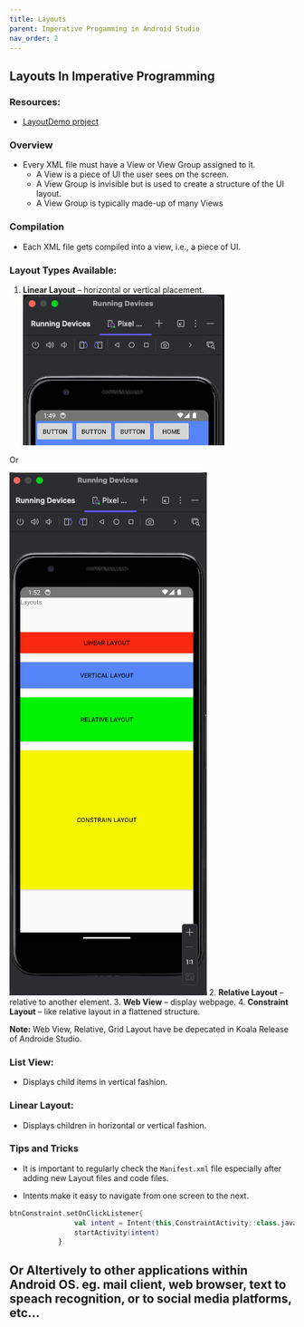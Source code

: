 ```yaml
---
title: Layouts 
parent: Imperative Progamming in Android Studio
nav_order: 2
---
```


## Layouts In Imperative Programming

### Resources:
- [LayoutDemo project](https://github.com/Mbialowas10/LayoutDemo2024)

### Overview
- Every XML file must have a View or View Group assigned to it.
  - A View is a piece of UI the user sees on the screen.
  - A View Group is invisible but is used to create a structure of the UI layout.
  - A View Group is typically made-up of many Views

### Compilation
- Each XML file gets compiled into a view, i.e., a piece of UI.

### Layout Types Available:
1. **Linear Layout** – horizontal or vertical placement.
![Linear (Horizontal) Layout Display](img/linear_layout.png)

Or

![Linear (Vertical) Layout Display](img/vertical_layout.png)
2. **Relative Layout** – relative to another element.
3. **Web View** – display webpage.
4. **Constraint Layout** – like relative layout in a flattened structure.

**Note:** Web View, Relative, Grid Layout have be depecated in Koala Release of Androide Studio.

### List View:
- Displays child items in vertical fashion.

### Linear Layout:
- Displays children in horizontal or vertical fashion.

### Tips and Tricks
  
- It is important to regularly check the `Manifest.xml` file especially 
after adding new Layout files and code files.

- Intents make it easy to navigate from one screen to the next.
```kotlin
btnConstraint.setOnClickListener{
                val intent = Intent(this,ConstraintActivity::class.java)
                startActivity(intent)
            }
```

Or Altertively to other applications within Android OS. eg. mail client, web browser, text to speach recognition, 
or to social media platforms, etc...
---

